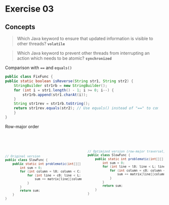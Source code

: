 # Exercise 03

## Concepts

> Which Java keyword to ensure that updated information is visible to other threads? **`volatile`**

> Which Java keyword to prevent other threads from interrupting an action which needs to be atomic? **`synchronized`**


Comparison with `==` and `equals()`

```java
public class FixFunc {
public static boolean isReverse(String str1, String str2) {
    StringBuilder str1rb = new StringBuilder();
    for (int i = str1.length() - 1; i >= 0; i--) {
        str1rb.append(str1.charAt(i));
    }
    String str1rev = str1rb.toString();
    return str1rev.equals(str2); // Use equals() instead of "==" to compare string content
    }
}
```

Row-major order

<div style="display: flex;">
<div style="width: 50%; padding-right: 10px;">
<pre>    
<code>

```java
// Original version
public class SlowFunc {
    public static int problematic(int[][] matrix, int l0, int c0, int L, int C) {
        int sum = 0;
        for (int column = l0; column < C; column++) {
            for (int line = c0; line < L; line++) {
                sum += matrix[line][column];
            }
        }
        return sum;
    }
}
```
</code>
</pre>
</div>

<div style="width: 50%; padding-left: 10px;">
<pre>
<code>

```java
// Optimized version (row-major traversal)
public class SlowFunc {
    public static int problematic(int[][] matrix, int l0, int c0, int L, int C) {
        int sum = 0;
        for (int line = l0; line < L; line++) {
            for (int column = c0; column < C; column++) {
                sum += matrix[line][column];
            }
        }
        return sum;
    }
}
```
</code>
</pre>
</div>
</div>
